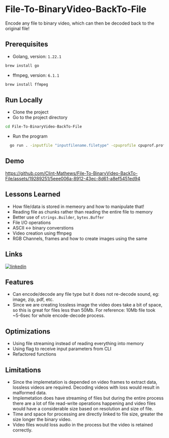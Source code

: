 
# File-To-BinaryVideo-BackTo-File

Encode any file to binary video, which can then be decoded back to the original file!

## Prerequisites 

- Golang, version: `1.22.1`
```bash
brew install go
```
- ffmpeg, version: `6.1.1`
```bash
brew install ffmpeg
```

## Run Locally

- Clone the project
- Go to the project directory
```bash
cd File-To-BinaryVideo-BackTo-File
```
- Run the program

```bash
  go run . -inputfile "inputfilename.filetype" -cpuprofile cpuprof.prof
```

## Demo

https://github.com/Clint-Mathews/File-To-BinaryVideo-BackTo-File/assets/19289251/5eee006a-8912-43ec-8d61-a8ef5451ed94

## Lessons Learned

- How file/data is stored in memeory and how to manipulate that!
- Reading file as chunks rather than reading the entire file to memory
- Better use of `strings.Builder`, `bytes.Buffer`
- File I/O operations
- ASCII <-> binary converstions 
- Video creation using ffmpeg
- RGB Channels, frames and how to create images using the same

## Links

[![linkedin](https://img.shields.io/badge/linkedin-0A66C2?style=for-the-badge&logo=linkedin&logoColor=white)](https://www.linkedin.com/in/clint-mathews/)

## Features

- Can encode/decode any file type but it does not re-decode sound, eg: image, zip, pdf, etc.
- Since we are creating lossless image the video does take a bit of space, so this is great for files less than 50Mb. For reference: 10Mb file took ~5-6sec for whole encode-decode process.


## Optimizations

- Using file streaming instead of reading everything into memory 
- Using flag to receive input parameters from CLI
- Refactored functions


## Limitations
- Since the implemetation is depended on video frames to extract data, lossless videos are required. Decoding videos with loss would result in malformed data.
- Implemetation does have streaming of files but during the entire process there are a lot of file read-write operations happening and video files would have a considerable size based on resolution and size of file.
- Time and space for processing are directly linked to file size, greater the size longer the binary video.
- Video files would loss audio in the process but the video is retained correctly. 
